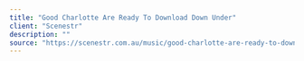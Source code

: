 ```yaml
---
title: "Good Charlotte Are Ready To Download Down Under"
client: "Scenestr"
description: ""
source: "https://scenestr.com.au/music/good-charlotte-are-ready-to-download-down-under"
---
```

